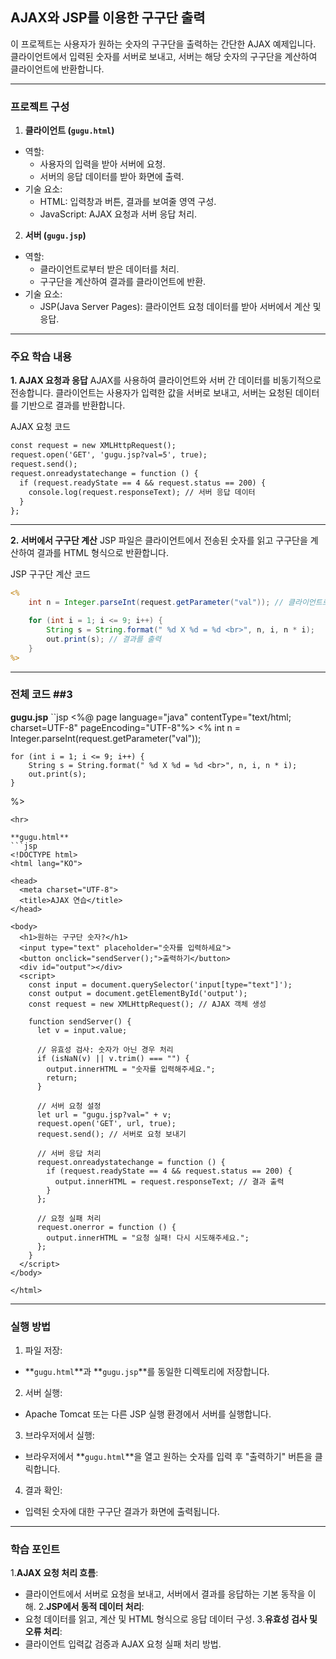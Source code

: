 ## AJAX와 JSP를 이용한 구구단 출력 ##
이 프로젝트는 사용자가 원하는 숫자의 구구단을 출력하는 간단한 AJAX 예제입니다. 클라이언트에서 입력된 숫자를 서버로 보내고, 서버는 해당 숫자의 구구단을 계산하여 클라이언트에 반환합니다.

<hr>

### 프로젝트 구성 ###
1. **클라이언트 (`gugu.html`)**
- 역할:
  - 사용자의 입력을 받아 서버에 요청.
  - 서버의 응답 데이터를 받아 화면에 출력.
- 기술 요소:
  - HTML: 입력창과 버튼, 결과를 보여줄 영역 구성.
  - JavaScript: AJAX 요청과 서버 응답 처리.

2. **서버 (`gugu.jsp`)**
- 역할:
  - 클라이언트로부터 받은 데이터를 처리.
  - 구구단을 계산하여 결과를 클라이언트에 반환.
- 기술 요소:
  - JSP(Java Server Pages): 클라이언트 요청 데이터를 받아 서버에서 계산 및 응답.

<hr>


### 주요 학습 내용 ###
**1. AJAX 요청과 응답**
AJAX를 사용하여 클라이언트와 서버 간 데이터를 비동기적으로 전송합니다. 클라이언트는 사용자가 입력한 값을 서버로 보내고, 서버는 요청된 데이터를 기반으로 결과를 반환합니다.

AJAX 요청 코드
```jsp
const request = new XMLHttpRequest();
request.open('GET', 'gugu.jsp?val=5', true);
request.send();
request.onreadystatechange = function () {
  if (request.readyState == 4 && request.status == 200) {
    console.log(request.responseText); // 서버 응답 데이터
  }
};
```
<hr>

**2. 서버에서 구구단 계산**
JSP 파일은 클라이언트에서 전송된 숫자를 읽고 구구단을 계산하여 결과를 HTML 형식으로 반환합니다.

JSP 구구단 계산 코드
```jsp
<%
    int n = Integer.parseInt(request.getParameter("val")); // 클라이언트로부터 받은 값

    for (int i = 1; i <= 9; i++) {
        String s = String.format(" %d X %d = %d <br>", n, i, n * i);
        out.print(s); // 결과를 출력
    }
%>
```
<hr>

### 전체 코드 ##3
**gugu.jsp**
``jsp
<%@ page language="java" contentType="text/html; charset=UTF-8"
    pageEncoding="UTF-8"%>
<%
    int n = Integer.parseInt(request.getParameter("val"));

    for (int i = 1; i <= 9; i++) {
        String s = String.format(" %d X %d = %d <br>", n, i, n * i);
        out.print(s);
    }
%>
```
<hr>

**gugu.html**
```jsp
<!DOCTYPE html>
<html lang="KO">

<head>
  <meta charset="UTF-8">
  <title>AJAX 연습</title>
</head>

<body>
  <h1>원하는 구구단 숫자?</h1>
  <input type="text" placeholder="숫자를 입력하세요">
  <button onclick="sendServer();">출력하기</button>
  <div id="output"></div>
  <script>
    const input = document.querySelector('input[type="text"]');
    const output = document.getElementById('output');
    const request = new XMLHttpRequest(); // AJAX 객체 생성

    function sendServer() {
      let v = input.value;

      // 유효성 검사: 숫자가 아닌 경우 처리
      if (isNaN(v) || v.trim() === "") {
        output.innerHTML = "숫자를 입력해주세요.";
        return;
      }

      // 서버 요청 설정
      let url = "gugu.jsp?val=" + v;
      request.open('GET', url, true);
      request.send(); // 서버로 요청 보내기

      // 서버 응답 처리
      request.onreadystatechange = function () {
        if (request.readyState == 4 && request.status == 200) {
          output.innerHTML = request.responseText; // 결과 출력
        }
      };

      // 요청 실패 처리
      request.onerror = function () {
        output.innerHTML = "요청 실패! 다시 시도해주세요.";
      };
    }
  </script>
</body>

</html>
```
<hr>

### 실행 방법 ###
1. 파일 저장:
  - **`gugu.html`**과 **`gugu.jsp`**를 동일한 디렉토리에 저장합니다.
2. 서버 실행:
  - Apache Tomcat 또는 다른 JSP 실행 환경에서 서버를 실행합니다.
3. 브라우저에서 실행:
  - 브라우저에서 **`gugu.html`**을 열고 원하는 숫자를 입력 후 "출력하기" 버튼을 클릭합니다.
4. 결과 확인:
  - 입력된 숫자에 대한 구구단 결과가 화면에 출력됩니다.

<hr>

### 학습 포인트 ###
1.**AJAX 요청 처리 흐름**:
  - 클라이언트에서 서버로 요청을 보내고, 서버에서 결과를 응답하는 기본 동작을 이해.
2.**JSP에서 동적 데이터 처리**:
  - 요청 데이터를 읽고, 계산 및 HTML 형식으로 응답 데이터 구성.
3.**유효성 검사 및 오류 처리**:
  - 클라이언트 입력값 검증과 AJAX 요청 실패 처리 방법.


